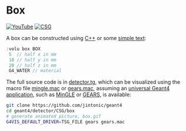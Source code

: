 # Box

[![YouTube](https://img.shields.io/badge/You-Tube-red?style=flat)](https://youtube.com/shorts/NYinuv2wJiU)
[![CSG](https://img.shields.io/badge/CSG-Solids-blue?style=flat)](..)

A box can be constructed using [C++][] or some [simple text](../..):

```cpp
:volu box BOX
 5  // half x in mm
 10 // half y in mm
 20 // half z in mm
 G4_WATER // material
```

The full source code is in [detector.tg][], which can be visualized using the macro file [mingle.mac][] or [gears.mac][], assuming an [universal Geant4 application][], such as [MinGLE][] or [GEARS][], is available:

```sh
git clone https://github.com/jintonic/geant4
cd geant4/detector/CSG/box
# generate animated picture, box.gif
G4VIS_DEFAULT_DRIVER=TSG_FILE gears gears.mac
```

[C++]: https://geant4-userdoc.web.cern.ch/UsersGuides/ForApplicationDeveloper/html/Detector/Geometry/geomSolids.html#constructed-solid-geometry-csg-solids
[detector.tg]: https://github.com/jintonic/geant4/blob/main/detector/CSG/box/detector.tg
[mingle.mac]: https://github.com/jintonic/geant4/blob/main/detector/CSG/box/mingle.mac
[gears.mac]: https://github.com/jintonic/geant4/blob/main/detector/CSG/box/gears.mac
[universal Geant4 application]: https://youtu.be/3g9CkyBS31o
[MinGLE]: https://github.com/jintonic/mingle
[GEARS]: https://github.com/jintonic/gears
